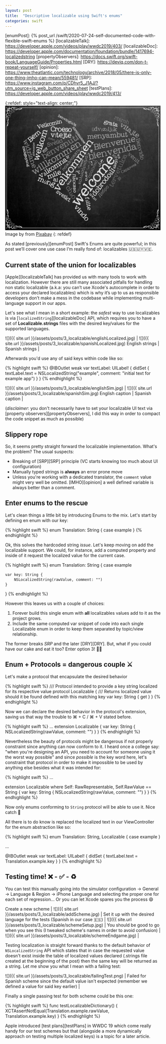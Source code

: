 ```yaml
---
layout: post
title:  "Descriptive localizable using Swift's enums"
categories: swift
---
```


[referralLink]: https://pixabay.com/es/?utm_source=link-attribution&amp;utm_medium=referral&amp;utm_campaign=image&amp;utm_content=1995786
[enumPost]: {% post_url /swift/2020-07-24-self-documented-code-with-flexible-swift-enums %}
[localizableTalk]: https://developer.apple.com/videos/play/wwdc2019/403/
[localizableDoc]: https://developer.apple.com/documentation/foundation/bundle/1417694-localizedstring
[propertyObservers]: https://docs.swift.org/swift-book/LanguageGuide/Properties.html
[DRY]: https://deviq.com/don-t-repeat-yourself/
[opinion]: https://www.theatlantic.com/technology/archive/2018/05/there-is-only-one-thing-imho-can-mean/559481/
[SRP]: https://www.instagram.com/p/CDhvr5_J1AJ/?utm_source=ig_web_button_share_sheet
[testPlans]: https://developer.apple.com/videos/play/wwdc2019/413/

{:refdef: style="text-align: center;"}
![compass](/assets/posts/3_localizable/welcomeLocalized.jpg)
Image by from [Pixabay][referralLink]
{: refdef}

As stated [previously][enumPost] Swift's Enums are quite powerful; in this post we’ll cover one use case I’m really fond of: localizables 🇺🇸🇺🇾🇻🇪. 

## Current state of the union for localizables

[Apple][localizableTalk] has provided us with many tools to work with localization. However there are still many associated pitfalls for handling non static localizable (a.k.a: you can’t use Xcode's autocomplete in order to access your declared localizables) which is why it’s up to us as responsible developers don’t make a mess in the codebase while implementing multi-language support in our apps.

Let's see what I mean in a short example: the *safest* way to use localizables is via [`localizedString`][localizableDoc] API, which requires you to have a set of **Localizable.strings** files with the desired key/values for the supported languages. 

![]({{ site.url }}/assets/posts/3_localizable/englishLocalized.jpg)  |  ![]({{ site.url }}/assets/posts/3_localizable/spanishLocalized.jpg)
English strings | Spanish strings |

Afterwards you'd use any of said keys within code like so:

{% highlight swift %}
@IBOutlet weak var textLabel: UILabel! {
    didSet {
        textLabel.text = NSLocalizedString("example", comment: "initial text for example app")
    }
}
{% endhighlight %}

![]({{ site.url }}/assets/posts/3_localizable/englishSim.jpg)  |  ![]({{ site.url }}/assets/posts/3_localizable/spanishSim.jpg)
English caption | Spanish caption |

(*disclaimer*: you don't necessarily have to set your localizable UI text via [property observers][propertyObservers], I did this way in order to compact the code snippet as much as possible)

## Slippery rope

So, it seems pretty straight forward the localizable implementation. What's the problem? The usual suspects:

- Breaking of [SRP][SRP] principle (VC starts knowing too much about UI configuration)
- Manually typed strings is **always** an error prone move
- Unless you're working with a dedicated translator, the `comment` value might very well be omitted. [IMHO][opinion] a well defined variable is always better than a comment.

## Enter enums to the rescue

Let's clean things a little bit by introducing Enums to the mix. Let's start by defining en enum with our key:

{% highlight swift %}
enum Translation: String {
    case example
}
{% endhighlight %}

Ok, this solves the hardcoded string *issue*. Let's keep moving on add the localizable support. We could, for instance, add a computed property and inside of it request the localized value for the current case.

{% highlight swift %}
enum Translation: String {
    case example
    
    var key: String {
        NSLocalizedString(rawValue, comment: "")
    }
}
{% endhighlight %}

However this leaves us with a couple of choices: 

1. Forever build this single enum with **all** localizables values add to it as the project grows.
2. Include the same computed var snippet of code into each single Localizable enum in order to keep them separated by topic/view relationship.

The former breaks *SRP* and the later [DRY][DRY]. But, what if you could have our cake and eat it too? Enter option 3! 🥳🎂

## Enum + Protocols = dangerous couple ⚔️

Let's make a protocol that encapsulate the desired behavior 

{% highlight swift %}
/// Protocol intended to provide a key string localized for its respective value 
protocol Localizable {
    /// Returns localized value should it be found defined with this matching key 
    var key: String { get }
}
{% endhighlight %}

Now we can declare the desired behavior in the protocol's extension, saving us that way the trouble to ⌘ + C / ⌘ + V stated before. 

{% highlight swift %}
...
extension Localizable {
    var key: String {
        NSLocalizedString(rawValue, comment: "")
    }
}
{% endhighlight %}

Nevertheless the beauty of protocols might be dangerous if not properly constraint since anything can now conform to it. I heard once a college say: "when you're designing an API, you need to account for someone using it the worst way possible" and since *possible* is the key word here, let's constraint that protocol in order to make it impossible to be used by anything else besides what it was intended for:

{% highlight swift %}
...

extension Localizable where Self: RawRepresentable, Self.RawValue == String {
    var key: String {
        NSLocalizedString(rawValue, comment: "")
    }
}
{% endhighlight %}

Now only enums conforming to `String` protocol will be able to use it. Nice catch 🎣

All there is to do know is replaced the localized text in our ViewController for the enum abstraction like so:

{% highlight swift %}
enum Translation: String, Localizable {
    case example
}

...

@IBOutlet weak var textLabel: UILabel! {
    didSet {
        textLabel.text = Translation.example.key
    }
}
{% endhighlight %}

## Testing time! ❌ - ✅ - ♻️

You can test this manually going into the simulator configuration -> General -> Language & Region -> iPhone Language and selecting the proper one for each set of regression... Or you can let Xcode spares you the process 😄

Create a new scheme |
![]({{ site.url }}/assets/posts/3_localizable/addScheme.jpg) |
Set it up with the desired language for the tests (Spanish in our case 🇪🇸) |
![]({{ site.url }}/assets/posts/3_localizable/schemeSetup.jpg) |
You should be good to go when you see this (I tweaked scheme's names in order to avoid confusion) |
![]({{ site.url }}/assets/posts/3_localizable/schemeEndgame.jpg) |

Testing localization is straight forward thanks to the default behavior of `NSLocalizedString` API which states that in case the requested value doesn't exist inside the table of localized values declared (.strings file created at the beginning of the post) then the same key will be returned as a string. Let me show you what I mean with a failing test:

![]({{ site.url }}/assets/posts/3_localizable/failingTest.png) |
Failed for Spanish scheme since the default value isn't expected (remember we defined a value for said key earlier) |

Finally a single passing test for both scheme could be this one:

{% highlight swift %}
func testLocalizableDictionary() {
    XCTAssertNotEqual(Translation.example.rawValue, Translation.example.key)
}
{% endhighlight %}

Apple introduced [test plans][testPlans] in WWDC 19 which come really handy for our test schemes but that (alongside a more dynamically approach on testing multiple localized keys) is a topic for a later article. 
